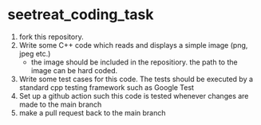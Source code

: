 # seetreat_coding_task

1. fork this repository.
2. Write some C++ code which reads and displays a simple image (png, jpeg etc.)
   - the image should be included in the repositiory. the path to the image can be hard coded.
3. Write some test cases for this code. The tests should be executed by a standard cpp testing framework such as Google Test
4. Set up a github action such this code is tested whenever changes are made to the main branch
5. make a pull request back to the main branch


  
